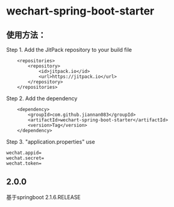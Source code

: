 # wechart-spring-boot-starter
## 使用方法：  
Step 1. Add the JitPack repository to your build file  
```
	<repositories>
		<repository>
		    <id>jitpack.io</id>
		    <url>https://jitpack.io</url>
		</repository>
	</repositories> 
```
Step 2. Add the dependency  
```
	<dependency>
	    <groupId>com.github.jiannan083</groupId>
	    <artifactId>wechart-spring-boot-starter</artifactId>
	    <version>Tag</version>
	</dependency>
```
Step 3. "application.properties" use  
```
wechat.appid=
wechat.secret=
wechat.token=
```

## 2.0.0
基于springboot 2.1.6.RELEASE  